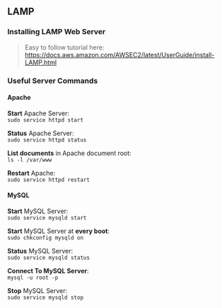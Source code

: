 ## LAMP

### Installing LAMP Web Server
> Easy to follow tutorial here: <br>
> https://docs.aws.amazon.com/AWSEC2/latest/UserGuide/install-LAMP.html

### Useful Server Commands

#### Apache

**Start** Apache Server: <br>
`sudo service httpd start`

**Status** Apache Server: <br>
`sudo service httpd status`

**List documents** in Apache document root: <br>
`ls -l /var/www`

**Restart** Apache: <br>
`sudo service httpd restart`

#### MySQL

**Start** MySQL Server: <br>
`sudo service mysqld start`

**Start** MySQL Server at **every boot**: <br>
`sudo chkconfig mysqld on`

**Status** MySQL Server: <br>
`sudo service mysqld status`

**Connect To MySQL Server**: <br>
`mysql -u root -p`

**Stop** MySQL Server: <br>
`sudo service mysqld stop`



